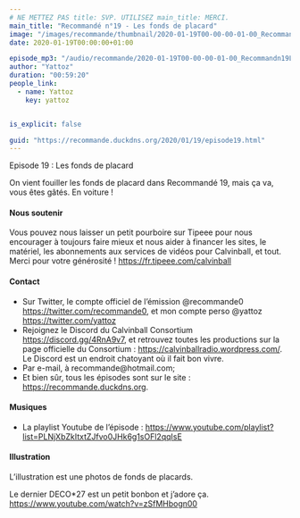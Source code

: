 ```yaml
---
# NE METTEZ PAS title: SVP. UTILISEZ main_title: MERCI.
main_title: "Recommandé n°19 - Les fonds de placard"
image: "/images/recommande/thumbnail/2020-01-19T00-00-00-01-00_Recommandn19Lesfondsdeplacard.jpg"
date: 2020-01-19T00:00:00+01:00

episode_mp3: "/audio/recommande/2020-01-19T00-00-00-01-00_Recommandn19Lesfondsdeplacard.mp3"
author: "Yattoz"
duration: "00:59:20"
people_link: 
  - name: Yattoz
    key: yattoz


is_explicit: false

guid: "https://recommande.duckdns.org/2020/01/19/episode19.html"
---
```


<PodcastHeader/>

<!-- ECRIRE LA DESCRIPTION DE L'EPISODE SOUS CETTE LIGNE -->


 Episode 19 : Les fonds de placard 

<p>On vient fouiller les fonds de placard dans Recommandé 19, mais ça va, vous êtes gâtés. En voiture !</p>

<h4>Nous soutenir</h4>

<p>Vous pouvez nous laisser un petit pourboire sur Tipeee pour nous encourager à toujours faire mieux et nous aider à financer les sites, le matériel, les abonnements aux services de vidéos pour Calvinball, et tout. Merci pour votre générosité ! <a href="https://fr.tipeee.com/calvinball" rel="nofollow">https://fr.tipeee.com/calvinball</a></p>

<h4>Contact</h4>

<ul>
  <li>Sur Twitter, le compte officiel de l’émission @recommande0 <a href="https://twitter.com/recommande0" rel="nofollow">https://twitter.com/recommande0</a>, et mon compte perso @yattoz <a href="https://twitter.com/yattoz" rel="nofollow">https://twitter.com/yattoz</a></li>
  <li>Rejoignez le Discord du Calvinball Consortium <a href="https://discord.gg/4RnA9v7" rel="nofollow">https://discord.gg/4RnA9v7</a>, et retrouvez toutes les productions sur la page officielle du Consortium : <a href="https://calvinballradio.wordpress.com/" rel="nofollow">https://calvinballradio.wordpress.com/</a>. Le Discord est un endroit chatoyant où il fait bon vivre.</li>
  <li>Par e-mail, à recommande@hotmail.com;</li>
  <li>Et bien sûr, tous les épisodes sont sur le site : <a href="https://recommande.duckdns.org" rel="nofollow">https://recommande.duckdns.org</a>.</li>
</ul>

<h4>Musiques</h4>

<ul>
  <li>La playlist Youtube de l’épisode : <a href="https://www.youtube.com/playlist?list=PLNjXbZkItxtZJfvo0JHk6g1sOFl2qqIsE" rel="nofollow">https://www.youtube.com/playlist?list=PLNjXbZkItxtZJfvo0JHk6g1sOFl2qqIsE</a></li>
</ul>

<h4>Illustration</h4>

<p>L’illustration est une photos de fonds de placards.</p>

<p>Le dernier DECO*27 est un petit bonbon et j’adore ça. <a href="https://www.youtube.com/watch?v=zSfMHbogn00" rel="nofollow">https://www.youtube.com/watch?v=zSfMHbogn00</a></p>



